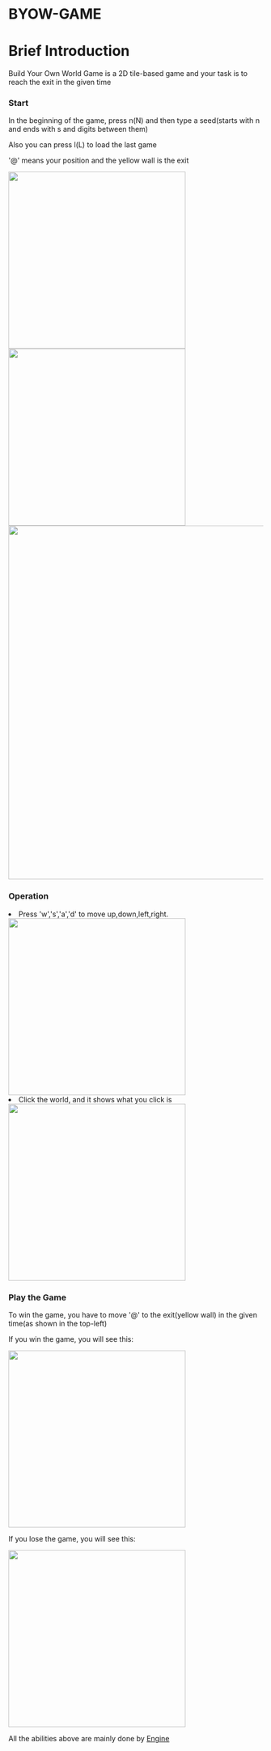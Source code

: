 # BYOW-GAME
<h1>Brief Introduction</h1>
<p> Build Your Own World Game is a 2D tile-based game and your task is to reach the exit in the given time</p>
<h3>Start</h3>
<p>  In the beginning of the game, press n(N) and then type a seed(starts with n and ends with s and digits between them)</p>
<p> Also you can press l(L) to load the last game</p>
<p> '@' means your position and the yellow wall is the exit </p>

<div>
<img src="http://m.qpic.cn/psb?/V13cnQO90zNVhL/Ob9IRvnQBNHeWLmptL5Fyez87kZLAHjjkfxI8JUSfqY!/b/dLsAAAAAAAAA&bo=OASaBAAAAAARB5I!&rf=viewer_4" width=350px>
<img src="http://m.qpic.cn/psb?/V13cnQO90zNVhL/D0c4*Igy8Np3BdApamIrnJcxcnWPm7OjhGDtxaEKFcU!/b/dLgAAAAAAAAA&bo=OAR2BAAAAAARB34!&rf=viewer_4" width=350px>
  </div>
  <img src="http://m.qpic.cn/psb?/V13cnQO90zNVhL/A7UeqnsEW6DL7TQFpkqJbYjNGb3xZ*GXbNMpDiDHPBk!/b/dFMBAAAAAAAA&bo=WAk4BAAAAAARB10!&rf=viewer_4" width=700px>
 <h3> Operation </h3>
 <li>Press 'w','s','a','d' to move up,down,left,right.</li>
 <img src="https://media.giphy.com/media/mA0vxkNOJ7xQe5iyAd/giphy.gif" width=350px>
  <li>Click the world, and it shows what you click is</li>
   <img src="https://media.giphy.com/media/hrKmjrU7CwQ8664nl1/giphy.gif" width=350px>
<h3>Play the Game</h3>
<p>   To win the game, you have to move '@' to the exit(yellow wall) in the given time(as shown in the top-left) </p>
<p> If you win the game, you will see this:</p>
<img src="http://m.qpic.cn/psb?/V13cnQO90zNVhL/*jldMPCgGwuhFSHtclg0SpgtJIWCSZ.nsfK0.QiWeb4!/b/dIMAAAAAAAAA&bo=OAQ7BAAAAAARBzM!&rf=viewer_4" width=350px>
<p> If you lose the game, you will see this: </p>
<img src="http://m.qpic.cn/psb?/V13cnQO90zNVhL/KSWKXzAgl0KtWTVYX1QWBDcQLiZpNdpxSd4X8r6rAdI!/b/dLYAAAAAAAAA&bo=bgQ4BAAAAAARB2Y!&rf=viewer_4" width=350px>

<p>All the abilities above are mainly done by <a href="https://github.com/jiangdada1221/BYOW-GAME/blob/master/Core/Engine.java">Engine</a>
